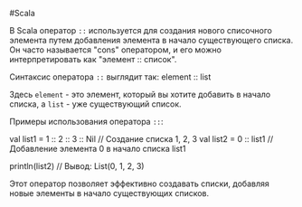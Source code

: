 
#Scala 

В Scala оператор `::` используется для создания нового списочного элемента путем добавления элемента в начало существующего списка. Он часто называется "cons" оператором, и его можно интерпретировать как "элемент :: список".

Синтаксис оператора `::` выглядит так:
element :: list

Здесь `element` - это элемент, который вы хотите добавить в начало списка, а `list` - уже существующий список.

Примеры использования оператора `::`:

val list1 = 1 :: 2 :: 3 :: Nil   // Создание списка 1, 2, 3
val list2 = 0 :: list1          // Добавление элемента 0 в начало списка list1

println(list2)  // Вывод: List(0, 1, 2, 3)

Этот оператор позволяет эффективно создавать списки, добавляя новые элементы в начало существующих списков.
